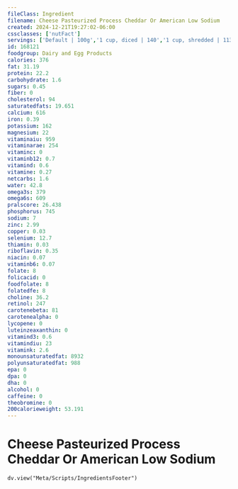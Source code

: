 ```yaml
---
fileClass: Ingredient
filename: Cheese Pasteurized Process Cheddar Or American Low Sodium
created: 2024-12-21T19:27:02-06:00
cssclasses: ['nutFact']
servings: ['Default | 100g','1 cup, diced | 140','1 cup, shredded | 113','1 cubic inch | 18','1 slice | 21']
id: 168121
foodgroup: Dairy and Egg Products
calories: 376
fat: 31.19
protein: 22.2
carbohydrate: 1.6
sugars: 0.45
fiber: 0
cholesterol: 94
saturatedfats: 19.651
calcium: 616
iron: 0.39
potassium: 162
magnesium: 22
vitaminaiu: 959
vitaminarae: 254
vitaminc: 0
vitaminb12: 0.7
vitamind: 0.6
vitamine: 0.27
netcarbs: 1.6
water: 42.8
omega3s: 379
omega6s: 609
pralscore: 26.438
phosphorus: 745
sodium: 7
zinc: 2.99
copper: 0.03
selenium: 12.7
thiamin: 0.03
riboflavin: 0.35
niacin: 0.07
vitaminb6: 0.07
folate: 8
folicacid: 0
foodfolate: 8
folatedfe: 8
choline: 36.2
retinol: 247
carotenebeta: 81
carotenealpha: 0
lycopene: 0
luteinzeaxanthin: 0
vitamind3: 0.6
vitamindiu: 23
vitamink: 2.6
monounsaturatedfat: 8932
polyunsaturatedfat: 988
epa: 0
dpa: 0
dha: 0
alcohol: 0
caffeine: 0
theobromine: 0
200calorieweight: 53.191
---
```


# Cheese Pasteurized Process Cheddar Or American Low Sodium

```dataviewjs
dv.view("Meta/Scripts/IngredientsFooter")
```